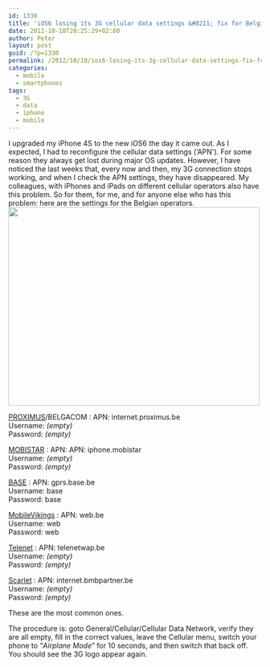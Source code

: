 ```yaml
---
id: 1330
title: 'iOS6 losing its 3G cellular data settings &#8211; fix for Belgium'
date: 2012-10-10T20:25:29+02:00
author: Peter
layout: post
guid: /?p=1330
permalink: /2012/10/10/ios6-losing-its-3g-cellular-data-settings-fix-for-belgium/
categories:
  - mobile
  - smartphones
tags:
  - 3G
  - data
  - iphone
  - mobile
---
```

I upgraded my iPhone 4S to the new iOS6 the day it came out. As I expected, I had to reconfigure the cellular data settings (&#8216;APN'). For some reason they always get lost during major OS updates. However, I have noticed the last weeks that, every now and then, my 3G connection stops working, and when I check the APN settings, they have disappeared. My colleagues, with iPhones and iPads on different cellular operators also have this problem. So for them, for me, and for anyone else who has this problem: here are the settings for the Belgian operators.  
<img  class="alignnone" title="iPhone iOS6 APN settings" src="http://farm8.staticflickr.com/7271/8074716876_6296c0aefc.jpg" alt="" width="500" height="395" /> 

[PROXIMUS](http://support.en.belgacom.be/app/answers/detail/a_id/14823/~/configure-the-internet-setting-on-your-mobile-phone)/BELGACOM
:   APN: internet.proximus.be  
    Username: _(empty)_  
    Password: _(empty)_

[MOBISTAR](http://business.mobistar.be/go/en/soho/configure#/Apple/iPhone-4/Internet/manual-configuration/)
:   APN: APN: iphone.mobistar  
    Username: _(empty)_  
    Password: _(empty)_

[BASE](http://www.base.be/en/mobile-internet/configure#/apple/iphone-4/internet/manual-configuration/)
:   APN: gprs.base.be  
    Username: base  
    Password: base

[MobileVikings](https://mobilevikings.com/en/account/configuration-settings/)
:   APN: web.be  
    Username: web  
    Password: web

[Telenet](http://klantenservice.telenet.be/mobileconfigurator#/apple)
:   APN: telenetwap.be  
    Username: _(empty)_  
    Password: _(empty)_

[Scarlet](http://www.scarlet.be/nl/mobile/diensten/#instellen)
:   APN: internet.bmbpartner.be  
    Username: _(empty)_  
    Password: _(empty)_

These are the most common ones.

The procedure is: goto General/Cellular/Cellular Data Network, verify they are all empty, fill in the correct values, leave the Cellular menu, switch your phone to &#8220;_Airplane Mode_&#8221; for 10 seconds, and then switch that back off. You should see the 3G logo appear again.